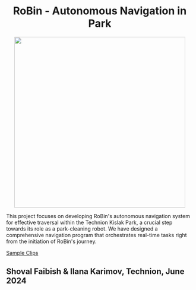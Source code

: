 # <div align="center">RoBin - Autonomous Navigation in Park</div>


<p align="center">
<img width="460" src="https://github.com/ilanaKarimov/RoBinProject/assets/93712053/ede95831-123e-4ce7-9160-dbf2ffc6a1ab">
</p>

<p>
  This project focuses on developing RoBin's autonomous navigation system for effective traversal within the Technion Kislak Park, a crucial  step towards its role as a park-cleaning robot. We have designed a comprehensive navigation program that orchestrates real-time tasks right from the initiation of RoBin's journey.
</p>

[Sample Clips](https://youtu.be/)

## <div align="left">Shoval Faibish & Ilana Karimov, Technion, June 2024</div>




